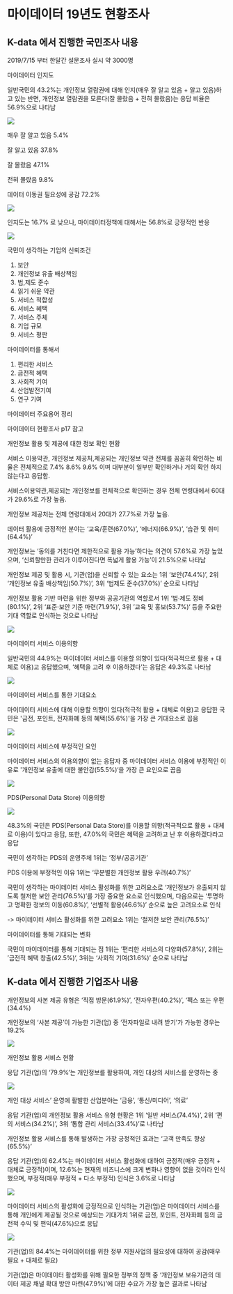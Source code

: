 # 마이데이터 19년도 현황조사 



## K-data 에서 진행한 국민조사 내용

2019/7/15 부터 한달간 설문조사 실시 약 3000명



마이데이터 인지도

 일반국민의 43.2%는 개인정보 열람권에 대해 인지(매우 잘 알고 있음 + 알고 있음)하고 있는 반면, 개인정보 열람권을 모른다(잘 몰랐음 + 전혀 몰랐음)는 응답 비율은 56.9%으로 나타남

![](../Images/마이데이터_국민_인지도.png)



매우 잘 알고 있음 5.4%

잘 알고 있음 37.8%

잘 몰랐음 47.1%

전혀 몰랐음 9.8%



데이터 이동권 필요성에 공감 72.2%

![](../Images/마이데이터_국민_필요성.png)





인지도는 16.7% 로 낮으나, 마이데이터정책에 대해서는 56.8%로 긍정적인 반응

![](../Images/마이데이터_국민_인식.png)



국민이 생각하는 기업의 신뢰조건

1. 보안
2. 개인정보 유출 배상책임
3. 법,제도 준수
4. 읽기 쉬운 약관
5. 서비스 적합성
6. 서비스 혜택
7. 서비스 주체
8. 기업 규모
9. 서비스 평판



마이데이터를 통해서

1. 편리한 서비스
2. 금전적 혜택
3. 사회적 기여
4. 산업발전기여
5. 연구 기여



마이데이터 주요용어 정리 

마이데이터 현황조사 p17 참고



개인정보 활용 및 제공에 대한 정보 확인 현황

 서비스 이용약관, 개인정보 제공처,제공되는 개인정보 약관 전체를 꼼꼼히 확인하는 비율은 전체적으로 7.4% 8.6% 9.6% 이며 대부분이 일부만 확인하거나 거의 확인 하지 않는다고 응답함.



서비스이용약관,제공되는 개인정보를 전체적으로 확인하는 경우 전체 연령대에서 60대가 29.6%로 가장 높음.

개인정보 제공처는 전체 연령대에서 20대가 27.7%로 가장 높음.



데이터 활용에 긍정적인 분야는 ‘교육/훈련(67.0%)’, ‘에너지(66.9%)’, ‘습관 및 취미(64.4%)’



 개인정보는 ‘동의를 거친다면 제한적으로 활용 가능’하다는 의견이 57.6%로 가장 높았으며, ‘신뢰할만한 관리가 이루어진다면 폭넓게 활용 가능’이 21.5%으로 나타남

개인정보 제공 및 활용 시, 기관(업)을 신뢰할 수 있는 요소는 1위 ‘보안(74.4%)’, 2위 ‘개인정보 유출 배상책임(50.7%)’, 3위 ‘법제도 준수(37.0%)’ 순으로 나타남

 개인정보 활용 기반 마련을 위한 정부와 공공기관의 역할로서 1위 ‘법·제도 정비(80.1%)’, 2위 ‘표준·보안 기준 마련(71.9%)‘, 3위 ’교육 및 홍보(53.7%)‘ 등을 주요한 기대 역할로 인식하는 것으로 나타남

![](../Images/마이데이터_국민_신뢰조건.png)





마이데이터 서비스 이용의향

일반국민의 44.9%는 마이데이터 서비스를 이용할 의향이 있다(적극적으로 활용 + 대체로 이용)고 응답했으며, ‘혜택을 고려 후 이용하겠다’는 응답은 49.3%로 나타남

![](../Images/마이데이터_국민_이용의향.png)





마이데이터 서비스를 통한 기대요소

마이데이터 서비스에 대해 이용할 의향이 있다(적극적 활용 + 대체로 이용)고 응답한 국민은 '금전, 포인트, 전자화폐 등의 혜택(55.6%)'을 가장 큰 기대요소로 꼽음

![](../Images/마이데이터_국민_기대요소.png)







마이데이터 서비스에 부정적인 요인

마이데이터 서비스의 이용의향이 없는 응답자 중 마이데이터 서비스 이용에 부정적인 이유로 '개인정보 유출에 대한 불안감(55.5%)‘을 가장 큰 요인으로 꼽음



![](../Images/마이데이터_국민_불안감.png)











PDS(Personal Data Store) 이용의향

![](../Images/마이데이터_국민_PDS.png)

 48.3%의 국민은 PDS(Personal Data Store)를 이용할 의향(적극적으로 활용 + 대체로 이용)이 있다고 응답, 또한, 47.0%의 국민은 혜택을 고려하고 난 후 이용하겠다라고 응답



국민이 생각하는 PDS의 운영주체 1위는 ‘정부/공공기관’

PDS 이용에 부정적인 이유 1위는 ‘무분별한 개인정보 활용 우려(40.7%)’

 국민이 생각하는 마이데이터 서비스 활성화를 위한 고려요소로 ‘개인정보가 유출되지 않도록 철저한 보안 관리(76.5%)’를 가장 중요한 요소로 인식했으며, 다음으로는 ‘투명하고 명확한 정보의 이동(60.8%)’, ‘선별적 활용(46.6%)’ 순으로 높은 고려요소로 인식

  -> 마이데이터 서비스 활성화를 위한 고려요소 1위는 ‘철저한 보안 관리(76.5%)’



마이데이터를 통해 기대되는 변화

 국민이 마이데이터를 통해 기대되는 점 1위는 ’편리한 서비스의 다양화(57.8%)‘, 2위는 ’금전적 혜택 창출(42.5%)‘, 3위는 ‘사회적 기여(31.6%)’ 순으로 나타남



## K-data 에서 진행한 기업조사 내용



개인정보의 사본 제공 유형은 ‘직접 방문(61.9%)’, ‘전자우편(40.2%)’, ‘팩스 또는 우편(34.4%)

 개인정보의 ‘사본 제공’이 가능한 기관(업) 중 ‘전자파일로 내려 받기’가 가능한 경우는 19.2%



![](../Images/마이데이터_기업_사본제공.png)







개인정보 활용 서비스 현황

응답 기관(업)의 ‘79.9%’는 개인정보를 활용하여, 개인 대상의 서비스를 운영하는 중



![](../Images/마이데이터_기업_활용서비스.png)







개인 대상 서비스’ 운영에 활발한 산업분야는 ‘금융’, ‘통신/미디어’, ‘의료’

 응답 기관(업)의 개인정보 활용 서비스 유형 현황은 1위 ‘일반 서비스(74.4%)’, 2위 ‘편의 서비스(34.2%)’, 3위 ‘통합 관리 서비스(33.4%)’로 나타남

 개인정보 활용 서비스를 통해 발생하는 가장 긍정적인 효과는 ‘고객 만족도 향상(65.5%)’



 응답 기관(업)의 62.4%는 마이데이터 서비스 활성화에 대하여 긍정적(매우 긍정적 + 대체로 긍정적)이며, 12.6%는 현재의 비즈니스에 크게 변화나 영향이 없을 것이라 인식했으며, 부정적(매우 부정적 + 다소 부정적) 인식은 3.6%로 나타남

![](../Images/마이데이터_기업_서비스유형.png)





마이데이터 서비스의 활성화에 긍정적으로 인식하는 기관(업)은 마이데이터 서비스를 통해 개인에게 제공될 것으로 예상되는 기대가치 1위로 금전, 포인트, 전자화폐 등의 금전적 수익 및 편익(47.6%)으로 응답

![](../Images/마이데이터_기업_수요.png)



기관(업)의 84.4%는 마이데이터를 위한 정부 지원사업의 필요성에 대하여 공감(매우 필요 + 대체로 필요)

기관(업)은 마이데이터 활성화를 위해 필요한 정부의 정책 중 ‘개인정보 보유기관의 데이터 제공 채널 확대 방안 마련(47.9%)’에 대한 수요가 가장 높은 결과로 나타남
